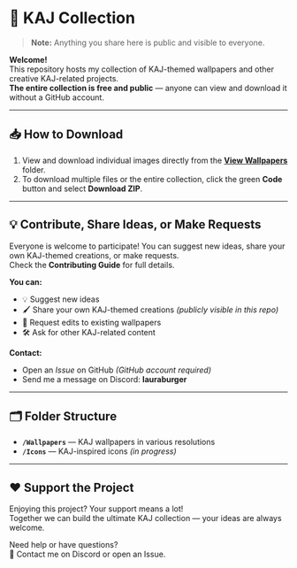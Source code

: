 # 🎨 KAJ Collection

> **Note:** Anything you share here is public and visible to everyone.

**Welcome!**  
This repository hosts my collection of KAJ-themed wallpapers and other creative KAJ-related projects.  
**The entire collection is free and public** — anyone can view and download it without a GitHub account.  

---

## 📥 How to Download  
1. View and download individual images directly from the **[View Wallpapers](https://github.com/fallingstar12366/kaj-community-art/tree/master/BlazorApp4/wwwroot/Wallpapers)** folder.  
2. To download multiple files or the entire collection, click the green **Code** button and select **Download ZIP**.  

---

## 💡 Contribute, Share Ideas, or Make Requests  
Everyone is welcome to participate! You can suggest new ideas, share your own KAJ-themed creations, or make requests.  
Check the **Contributing Guide** for full details.  

**You can:**  
- 💡 Suggest new ideas  
- 🖌 Share your own KAJ-themed creations *(publicly visible in this repo)*  
- 🎨 Request edits to existing wallpapers  
- 🛠 Ask for other KAJ-related content  

**Contact:**  
- Open an *Issue* on GitHub *(GitHub account required)*  
- Send me a message on Discord: **lauraburger**  

---

## 🗂 Folder Structure  
- **`/Wallpapers`** — KAJ wallpapers in various resolutions  
- **`/Icons`** — KAJ-inspired icons *(in progress)*  

---

## ❤️ Support the Project  
Enjoying this project? Your support means a lot!  
Together we can build the ultimate KAJ collection — your ideas are always welcome.  

Need help or have questions?  
📩 Contact me on Discord or open an Issue.
